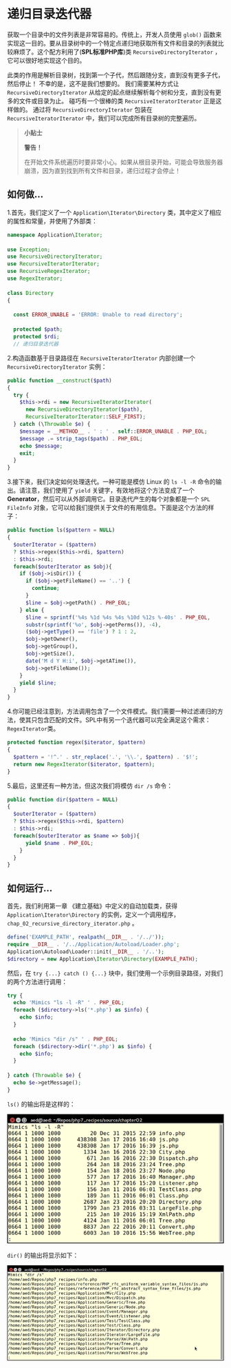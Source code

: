 # 递归目录迭代器

获取一个目录中的文件列表是非常容易的。传统上，开发人员使用 `glob()` 函数来实现这一目的。要从目录树中的一个特定点递归地获取所有文件和目录的列表就比较麻烦了。这个配方利用了\(**SPL标准PHP库**\)类 `RecursiveDirectoryIterator` ，它可以很好地实现这个目的。

此类的作用是解析目录树，找到第一个子代，然后跟随分支，直到没有更多子代，然后停止！ 不幸的是，这不是我们想要的。 我们需要某种方式让 `RecursiveDirectoryIterator` 从给定的起点继续解析每个树和分支，直到没有更多的文件或目录为止。 碰巧有一个很棒的类 `RecursiveIteratorIterator` 正是这样做的。 通过将 `RecursiveDirectoryIterator` 包装在 `RecursiveIteratorIterator` 中，我们可以完成所有目录树的完整遍历。

> **小贴士**
>
> **警告！**
>
> 在开始文件系统遍历时要非常小心。如果从根目录开始，可能会导致服务器崩溃，因为直到找到所有文件和目录，递归过程才会停止！

## 如何做...

1.首先，我们定义了一个 `Application\Iterator\Directory` 类，其中定义了相应的属性和常量，并使用了外部类：

```php
namespace Application\Iterator;

use Exception;
use RecursiveDirectoryIterator;
use RecursiveIteratorIterator;
use RecursiveRegexIterator;
use RegexIterator;

class Directory
{
        
  const ERROR_UNABLE = 'ERROR: Unable to read directory';
     
  protected $path;
  protected $rdi;
  // 递归目录迭代器
```

2.构造函数基于目录路径在 `RecursiveIteratorIterator` 内部创建一个 `RecursiveDirectoryIterator` 实例：

```php
public function __construct($path)
{
  try {
    $this->rdi = new RecursiveIteratorIterator(
      new RecursiveDirectoryIterator($path),
      RecursiveIteratorIterator::SELF_FIRST);
  } catch (\Throwable $e) {
    $message = __METHOD__ . ' : ' . self::ERROR_UNABLE . PHP_EOL;
    $message .= strip_tags($path) . PHP_EOL;
    echo $message;
    exit;
  }
}
```

3.接下来，我们决定如何处理迭代。一种可能是模仿 Linux 的 `ls -l -R` 命令的输出。请注意，我们使用了 `yield` 关键字，有效地将这个方法变成了一个**Generator**，然后可以从外部调用它。目录迭代产生的每个对象都是一个 `SPL FileInfo` 对象，它可以给我们提供关于文件的有用信息。下面是这个方法的样子：

```php
public function ls($pattern = NULL)
{
  $outerIterator = ($pattern) 
  ? $this->regex($this->rdi, $pattern) 
  : $this->rdi;
  foreach($outerIterator as $obj){
    if ($obj->isDir()) {
      if ($obj->getFileName() == '..') {
        continue;
      }
      $line = $obj->getPath() . PHP_EOL;
    } else {
      $line = sprintf('%4s %1d %4s %4s %10d %12s %-40s' . PHP_EOL,
      substr(sprintf('%o', $obj->getPerms()), -4),
      ($obj->getType() == 'file') ? 1 : 2,
      $obj->getOwner(),
      $obj->getGroup(),
      $obj->getSize(),
      date('M d Y H:i', $obj->getATime()),
      $obj->getFileName());
    }
    yield $line;
  }
}
```

4.你可能已经注意到，方法调用包含了一个文件模式。我们需要一种过滤递归的方法，使其只包含匹配的文件。SPL中有另一个迭代器可以完全满足这个需求： `RegexIterator`类。

```php
protected function regex($iterator, $pattern)
{
  $pattern = '!^.' . str_replace('.', '\\.', $pattern) . '$!';
  return new RegexIterator($iterator, $pattern);
}
```

5.最后，这里还有一种方法，但这次我们将模仿 `dir /s` 命令：

```php
public function dir($pattern = NULL)
{
  $outerIterator = ($pattern) 
  ? $this->regex($this->rdi, $pattern) 
  : $this->rdi;
  foreach($outerIterator as $name => $obj){
      yield $name . PHP_EOL;
    }        
  }
}
```

## 如何运行...

首先，我们利用第一章 《建立基础》中定义的自动加载类，获得 `Application\Iterator\Directory` 的实例，定义一个调用程序， `chap_02_recursive_directory_iterator.php` 。

```php
define('EXAMPLE_PATH', realpath(__DIR__ . '/../'));
require __DIR__ . '/../Application/Autoload/Loader.php';
Application\Autoload\Loader::init(__DIR__ . '/..');
$directory = new Application\Iterator\Directory(EXAMPLE_PATH);
```

然后，在 `try {...} catch () {...}` 块中，我们使用一个示例目录路径，对我们的两个方法进行调用：

```php
try {
  echo 'Mimics "ls -l -R" ' . PHP_EOL;
  foreach ($directory->ls('*.php') as $info) {
    echo $info;
  }

  echo 'Mimics "dir /s" ' . PHP_EOL;
  foreach ($directory->dir('*.php') as $info) {
    echo $info;
  }
        
} catch (Throwable $e) {
  echo $e->getMessage();
}
```

`ls()` 的输出将是这样的：

![](../../.gitbook/assets/image%20%287%29.png)

`dir()` 的输出将显示如下：

![](../../.gitbook/assets/image%20%289%29.png)

